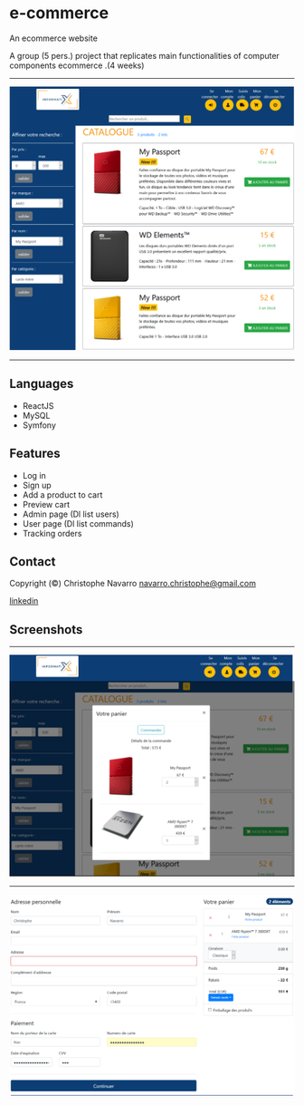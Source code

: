 # e-commerce
An ecommerce website

A group (5 pers.) project that replicates  main functionalities of computer components ecommerce .(4 weeks)
___   
![alt text](https://github.com/Crinav/e-commerce/blob/master/Informatix1.png "main page")  
___  

## Languages
* ReactJS
* MySQL
* Symfony

## Features 
* Log in
* Sign up 
* Add a product to cart
* Preview cart
* Admin page (Dl list users)
* User page (Dl list commands)
* Tracking orders 

  
## Contact  

Copyright (©) Christophe Navarro <navarro.christophe@gmail.com>

[linkedin](https://www.linkedin.com/in/christophe-navarro-b5173a171)  

## Screenshots 
___  

![alt text](https://github.com/Crinav/e-commerce/blob/master/Informatix2.png)   
___  

![alt text](https://github.com/Crinav/e-commerce/blob/master/Informatix3.png)